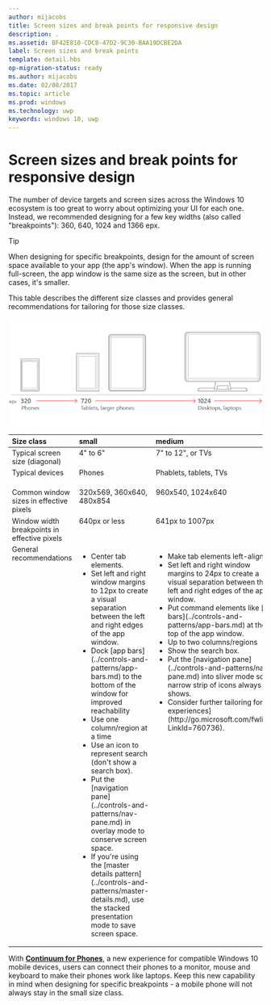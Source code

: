 ```yaml
---
author: mijacobs
title: Screen sizes and break points for responsive design
description: .
ms.assetid: BF42E810-CDC8-47D2-9C30-BAA19DCBE2DA
label: Screen sizes and break points
template: detail.hbs
op-migration-status: ready
ms.author: mijacobs
ms.date: 02/08/2017
ms.topic: article
ms.prod: windows
ms.technology: uwp
keywords: windows 10, uwp
---
```


#  Screen sizes and break points for responsive design

<link rel="stylesheet" href="https://az835927.vo.msecnd.net/sites/uwp/Resources/css/custom.css">

The number of device targets and screen sizes across the Windows 10 ecosystem is too great to worry about optimizing your UI for each one. Instead, we recommended designing for a few key widths (also called "breakpoints"): 360, 640, 1024 and 1366 epx.

> [!TIP]
> When designing for specific breakpoints, design for the amount of screen space available to your app (the app's window). When the app is running full-screen, the app window is the same size as the screen, but in other cases, it's smaller.
 

This table describes the different size classes and provides general recommendations for tailoring for those size classes.

![responsive design breakpoints](images/rsp-design/rspd-breakpoints.png)

<table>
<colgroup>
<col width="25%" />
<col width="25%" />
<col width="25%" />
<col width="25%" />
</colgroup>
<thead>
<tr class="header">
<th align="left">Size class</th>
<th align="left">small</th>
<th align="left">medium</th>
<th align="left">large</th>
</tr>
</thead>
<tbody>
<tr class="odd">
<td style="vertical-align:top;">Typical screen size (diagonal)</td>
<td style="vertical-align:top;">4&quot; to 6&quot;</td>
<td style="vertical-align:top;">7&quot; to 12&quot;, or TVs</td>
<td style="vertical-align:top;">13&quot; and larger</td>
</tr>
<tr class="even">
<td style="vertical-align:top;">Typical devices</td>
<td style="vertical-align:top;">Phones</td>
<td style="vertical-align:top;">Phablets, tablets, TVs</td>
<td style="vertical-align:top;">PCs, laptops, Surface Hubs</td>
</tr>
<tr class="odd">
<td style="vertical-align:top;">Common window sizes in effective pixels</td>
<td style="vertical-align:top;">320x569, 360x640, 480x854</td>
<td style="vertical-align:top;">960x540, 1024x640</td>
<td style="vertical-align:top;">1366x768, 1920x1080</td>
</tr>
<tr class="even">
<td style="vertical-align:top;">Window width breakpoints in effective pixels</td>
<td style="vertical-align:top;">640px or less</td>
<td style="vertical-align:top;">641px to 1007px</td>
<td style="vertical-align:top;">1008px or greater</td>
</tr>
<tr class="odd">
<td style="vertical-align:top;">General recommendations</td>
<td style="vertical-align:top;"><ul>
<li>Center tab elements.</li>
<li>Set left and right window margins to 12px to create a visual separation between the left and right edges of the app window.</li>
<li>Dock [app bars](../controls-and-patterns/app-bars.md) to the bottom of the window for improved reachability</li>
<li>Use one column/region at a time</li>
<li>Use an icon to represent search (don't show a search box).</li>
<li>Put the [navigation pane](../controls-and-patterns/nav-pane.md) in overlay mode to conserve screen space.</li>
<li>If you're using the [master details pattern](../controls-and-patterns/master-details.md), use the stacked presentation mode to save screen space.</li>
</ul></td>
<td style="vertical-align:top;"><ul>
<li>Make tab elements left-aligned.</li>
<li>Set left and right window margins to 24px to create a visual separation between the left and right edges of the app window.</li>
<li>Put command elements like [app bars](../controls-and-patterns/app-bars.md) at the top of the app window.</li>
<li>Up to two columns/regions</li>
<li>Show the search box.</li>
<li>Put the [navigation pane](../controls-and-patterns/nav-pane.md) into sliver mode so a narrow strip of icons always shows.</li>
<li>Consider further tailoring for [TV experiences](http://go.microsoft.com/fwlink/?LinkId=760736).</li>
</ul></td>
<td style="vertical-align:top;"><ul>
<li>Make tab elements left-aligned.</li>
<li>Set left and right window margins to 24px to create a visual separation between the left and right edges of the app window.</li>
<li>Put command elements like [app bars](../controls-and-patterns/app-bars.md) at the top of the app window.</li>
<li>Up to three columns/regions</li>
<li>Show the search box.</li>
<li>Put the [navigation pane](../controls-and-patterns/nav-pane.md) into docked mode so that it always shows.</li>
</ul></td>
</tr>
</tbody>
</table>

With [**Continuum for Phones**](http://go.microsoft.com/fwlink/p/?LinkID=699431), a new experience for compatible Windows 10 mobile devices, users can connect their phones to a monitor, mouse and keyboard to make their phones work like laptops. Keep this new capability in mind when designing for specific breakpoints - a mobile phone will not always stay in the small size class.
 
